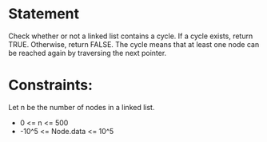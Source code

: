 # Statement

Check whether or not a linked list contains a cycle. If a cycle exists, return TRUE. Otherwise, return FALSE. The cycle means that at least one node can be reached again by traversing the next pointer.

# Constraints:

Let n be the number of nodes in a linked list.

- 0 <= n <= 500
- -10^5 <= Node.data <= 10^5
